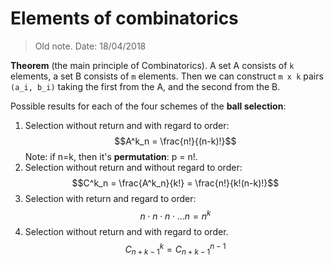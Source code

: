 # Elements of combinatorics

> Old note. Date: 18/04/2018

**Theorem** (the main principle of Combinatorics). A set A consists of `k` elements, a set B consists of `m` elements. Then we can construct `m x k` pairs `(a_i, b_i)` taking the first from the A, and the second from the B.

Possible results for each of the four schemes of the **ball selection**:

1. Selection without return and with regard to order:
 $$A^k_n = \frac{n!}{(n-k)!}$$
Note: if n=k, then it's **permutation**: p = n!. 
2. Selection without return and without regard to order:
   $$C^k_n = \frac{A^k_n}{k!} = \frac{n!}{k!(n-k)!}$$
3. Selection with return and regard to order:
   $$n \cdot n \cdot n \cdot \dots n = n^k$$
4. Selection without return and with regard to order.
   $$C^k_{n+k-1} = C^{n-1}_{n+k-1}$$
   